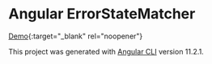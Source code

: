 # Angular ErrorStateMatcher

[Demo](https://wixhub.github.io/angular-error-state/){:target="_blank" rel="noopener"}

This project was generated with [Angular CLI](https://github.com/angular/angular-cli) version 11.2.1.
